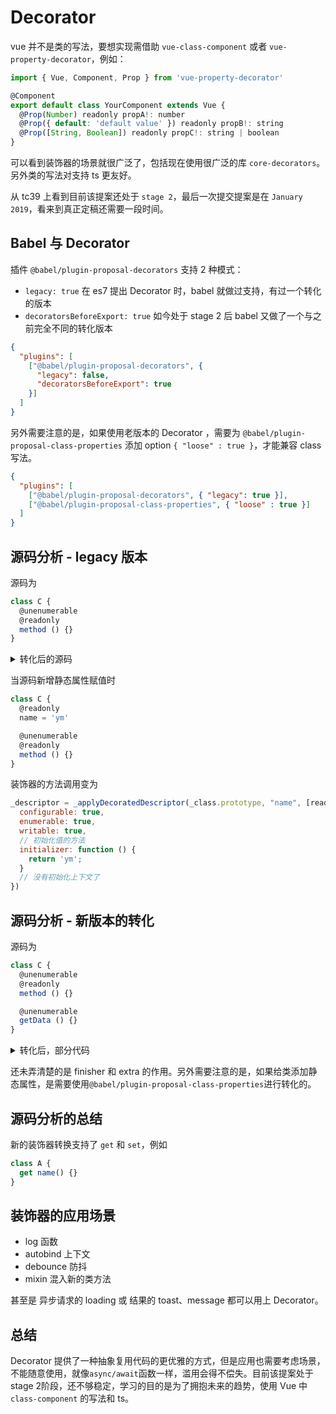 # Decorator

vue 并不是类的写法，要想实现需借助 `vue-class-component` 或者 `vue-property-decorator`，例如：

```js
import { Vue, Component, Prop } from 'vue-property-decorator'

@Component
export default class YourComponent extends Vue {
  @Prop(Number) readonly propA!: number
  @Prop({ default: 'default value' }) readonly propB!: string
  @Prop([String, Boolean]) readonly propC!: string | boolean
}
```

可以看到装饰器的场景就很广泛了，包括现在使用很广泛的库 `core-decorators`。另外类的写法对支持 ts 更友好。  

从 tc39 上看到目前该提案还处于 `stage 2`，最后一次提交提案是在 `January 2019`，看来到真正定稿还需要一段时间。

## Babel 与 Decorator

插件 `@babel/plugin-proposal-decorators` 支持 2 种模式：

- `legacy: true` 在 es7 提出 Decorator 时，babel 就做过支持，有过一个转化的版本
- `decoratorsBeforeExport: true` 如今处于 stage 2 后 babel 又做了一个与之前完全不同的转化版本

```json
{
  "plugins": [
    ["@babel/plugin-proposal-decorators", { 
      "legacy": false, 
      "decoratorsBeforeExport": true
    }]
  ]
}
```

另外需要注意的是，如果使用老版本的 Decorator ，需要为 `@babel/plugin-proposal-class-properties` 添加 option `{ "loose" : true }`，才能兼容 class 写法。

```json
{
  "plugins": [
    ["@babel/plugin-proposal-decorators", { "legacy": true }],
    ["@babel/plugin-proposal-class-properties", { "loose" : true }]
  ]
}
```

## 源码分析 - legacy 版本

源码为

```js
class C {
  @unenumerable
  @readonly
  method () {}
}
```
<details>
  <summary>
  转化后的源码
  </summary>
  
  ```js
  var _class;

  /**
   * 赋值调用Decorator，从函数语义上也可以看出来
   * @param target {Object} 类的原型 class.prototype
   * @param property {String} 方法或属性的名称
   * @param decorators {Array} 装饰器数组
   * @param descriptor {Object} 对象的属性描述
   * @param context {Object} 类属性的初始值方法赋值调用需要的上下文
   * @returns descriptor {Object} 对象的属性描述，用于初始化属性值
   */
  function _applyDecoratedDescriptor(target, property, decorators, descriptor, context) {
    // 第二部分
    // 属性描述的拷贝
    // 属性分为 数据属性 和 访问属性，二者公共的部分是 configurable 和 enumerable
    var desc = {};
    Object.keys(descriptor)
      .forEach(function (key) {
        desc[key] = descriptor[key];
      });
    desc.enumerable = !!desc.enumerable;
    desc.configurable = !!desc.configurable;
    // 如果该属性为类的属性值，也就是数据属性
    // 或者该值有被初始化
    if ('value' in desc || desc.initializer) {
      desc.writable = true;
    }

    // 第三部分
    // 可以看到装饰器是写法上从下至上调用的
    // 然后从左至右调用了装饰器，并得到最终的属性描述对象
    desc = decorators.slice()
      .reverse()
      .reduce(function (desc, decorator) {
        return decorator(target, property, desc) || desc;
      }, desc);
    // 初始化类的属性值
    if (context && desc.initializer !== void 0) {
      desc.value = desc.initializer ? desc.initializer.call(context) : void 0;
      desc.initializer = undefined;
    }
    // 将最终的属性描述对象挂载到该属性上
    if (desc.initializer === void 0) {
      Object.defineProperty(target, property, desc);
      desc = null;
    }
    return desc;
  }

  // 第一部分，赋值调用，等同于
  // _class = class C { method() {} }
  // 如果有多个属性和方法，则调用下面这个方法多次
  // _applyDecoratedDescriptor(_class.prototype, ...)
  // let C = _class
  let C = (_class = class C { method() {} },
    (_applyDecoratedDescriptor(
      _class.prototype,
      "method",
      [unenumerable, readonly],
      Object.getOwnPropertyDescriptor(_class.prototype, "method"),
      _class.prototype
    )),
    _class
  );

  function readonly(target, name, descriptor) {
    descriptor.writable = false;
    return descriptor;
  }

  function unenumerable(target, name, descriptor) {
    descriptor.enumerable = false;
    return descriptor;
  }
  ```
</details>

当源码新增静态属性赋值时

```js
class C {
  @readonly
  name = 'ym'

  @unenumerable
  @readonly
  method () {}
}
```
装饰器的方法调用变为

```js
_descriptor = _applyDecoratedDescriptor(_class.prototype, "name", [readonly], {
  configurable: true,
  enumerable: true,
  writable: true,
  // 初始化值的方法
  initializer: function () {
    return 'ym';
  }
  // 没有初始化上下文了
})
```

## 源码分析 - 新版本的转化

源码为

```js
class C {
  @unenumerable
  @readonly
  method () {}

  @unenumerable
  getData () {}
}
```

<details>
  <summary>
  转化后，部分代码
  </summary>  

  ```js
  function _decorate(decorators, factory, superClass, mixins) {
    // 1.根据decorators，转化成标准的 element 
    // 2.去重聚合 element，得到新的 newElements
    //   {
    //     decorators: [ƒ],
    //     descriptor: {value: ƒ, writable: true, configurable: true, enumerable: false},
    //     key: "getData",
    //     kind: "method",
    //     placement: "prototype",
    //   }
    // 3.然后通过 decorateElement 反向调用element.decorators中的 decorator，
    //   与此同时，产生finishers 和 extras { element: element, finishers: finishers, extras: extras } 
    //   最终导出成最终的格式 newElements 
    //   { element: element, finishers: finishers }   
    // 4.initializeClassElements，将被装饰器调用过的属性和方法重新挂载到类上
    var decorated = api.decorateClass(_coalesceClassElements(r.d.map(_createElementDescriptor)), decorators);

    api.initializeClassElements(r.F, decorated.elements);
    return api.runClassFinishers(r.F, decorated.finishers);
  }

  let C = _decorate(null, function (_initialize) {
    class C {
      constructor() {
        _initialize(this);
      }

    }

    return {
      F: C,
      d: [{
        kind: "method",
        decorators: [unenumerable, readonly],
        key: "method",
        value: function method() {}
      }, {
        kind: "method",
        decorators: [unenumerable],
        key: "getData",
        value: function getData() {}
      }]
    };
  });
  ```
</details>  

还未弄清楚的是 finisher 和 extra 的作用。另外需要注意的是，如果给类添加静态属性，是需要使用`@babel/plugin-proposal-class-properties`进行转化的。

## 源码分析的总结

新的装饰器转换支持了 `get` 和 `set`，例如

```js
class A {
  get name() {}
}
```

## 装饰器的应用场景

- log 函数
- autobind 上下文
- debounce 防抖
- mixin 混入新的类方法

甚至是 异步请求的 loading 或 结果的 toast、message 都可以用上 Decorator。

## 总结

Decorator 提供了一种抽象复用代码的更优雅的方式，但是应用也需要考虑场景，不能随意使用，就像`async/await`函数一样，滥用会得不偿失。目前该提案处于 stage 2阶段，还不够稳定，学习的目的是为了拥抱未来的趋势，使用 Vue 中 `class-component` 的写法和 ts。
